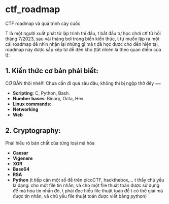 # ctf_roadmap
CTF roadmap và quá trình cày cuốc

T là một người xuất phát từ lập trình thi đấu, t bắt đầu tự học chơi ctf từ hồi tháng 7/2023, sau vài tháng bơi trong biển kiến thức, t tự muốn lập ra một cái roadmap để nhìn nhận lại những gì mà t đã học được cho đến hiện tại, roadmap này được sắp xếp từ dễ đến khó (tất nhiên là theo quan điểm của t):

## 1. Kiến thức cơ bản phải biết:
CƠ BẢN thôi nhé!!! Chưa cần đi quá sâu đâu, không thì bị ngộp thở đéy ~~
- **Scripting**: C, Python, Bash.
- **Number bases**: Binary, Octa, Hex.
- **Linux commands**: 
- **Networking**
- **Web**

## 2. Cryptography:
Phải hiểu rõ bản chất của từng loại mã hóa
- **Caesar**
- **Vigenere**
- **XOR**
- **Base64**
- **RSA**
- **Python** (t tiếp cận một số đề trên picoCTF, hackthebox,... t thấy chủ yếu là dạng: cho một file tin nhắn, và cho một file thuật toán được sử dụng để mã hóa tin nhắn đó, t phải đọc hiểu file thuật toán để t có thể giải mã được tin nhắn, và chủ yếu file thuật toán được viết bằng python)
